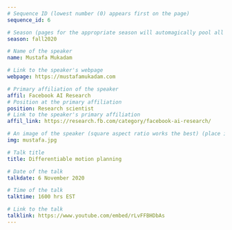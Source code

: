 ```yaml
---
# Sequence ID (lowest number (0) appears first on the page)
sequence_id: 6

# Season (pages for the appropriate season will automagically pool all speakers that gave a talk in the season)
season: fall2020

# Name of the speaker
name: Mustafa Mukadam

# Link to the speaker's webpage
webpage: https://mustafamukadam.com

# Primary affiliation of the speaker
affil: Facebook AI Research
# Position at the primary affiliation
position: Research scientist
# Link to the speaker's primary affiliation
affil_link: https://research.fb.com/category/facebook-ai-research/

# An image of the speaker (square aspect ratio works the best) (place in the `assets/img/speakers` directory)
img: mustafa.jpg

# Talk title
title: Differentiable motion planning

# Date of the talk
talkdate: 6 November 2020

# Time of the talk
talktime: 1600 hrs EST

# Link to the talk
talklink: https://www.youtube.com/embed/rLvFFBHDbAs
---
```


<!-- Whatever you write below will be disregarded -->
